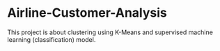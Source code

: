 # Airline-Customer-Analysis
This project is about clustering using K-Means and supervised machine learning (classification) model.
